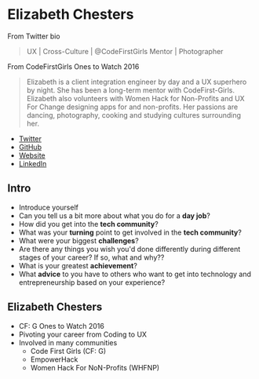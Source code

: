 # Elizabeth Chesters

From Twitter bio
> UX | Cross-Culture | @CodeFirstGirls Mentor | Photographer

From CodeFirstGirls Ones to Watch 2016
> Elizabeth is a client integration engineer by day and a UX superhero by night. She has been a long-term mentor with CodeFirst-Girls. Elizabeth also volunteers with Women Hack for Non-Profits and UX For Change designing apps for and non-profits. Her passions are dancing, photography, cooking and studying cultures surrounding her.

* [Twitter](https://twitter.com/EChesters)
* [GitHub](https://github.com/EChesters)
* [Website](http://echesters.co.uk)
* [LinkedIn](https://www.linkedin.com/in/elizabeth-chesters-a9297883)

## Intro

* Introduce yourself
* Can you tell us a bit more about what you do for a **day job**?
* How did you get into the **tech community**?
* What was your **turning** point to get involved in the **tech community**?
* What were your biggest **challenges**?
* Are there any things you wish you'd done differently during different stages of your career? If so, what and why??
* What is your greatest **achievement**?
* What **advice** to you have to others who want to get into technology and entrepreneurship based on your experience?

## Elizabeth Chesters

* CF: G Ones to Watch 2016
* Pivoting your career from Coding to UX
* Involved in many communities
    * Code First Girls (CF: G)
    * EmpowerHack
    * Women Hack For NoN-Profits (WHFNP)
